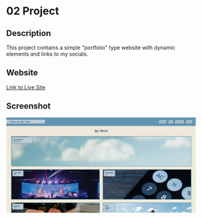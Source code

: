 # 02 Project

## Description
This project contains a simple "portfolio" type website with dynamic elements and links to my socials.

## Website
[Link to Live Site](https://zwanner.github.io/02-Project/)

## Screenshot
![Sample image of website](./assets/images/Screenshot.png)

